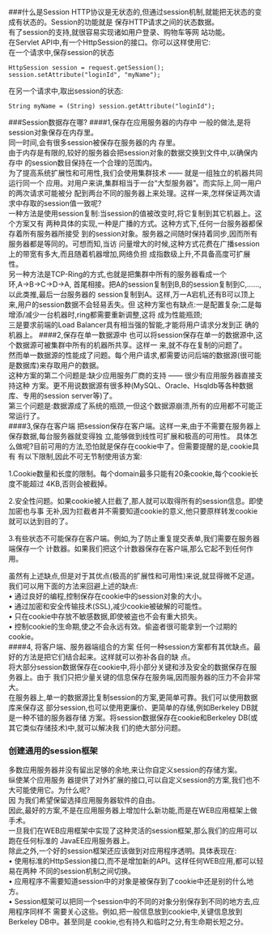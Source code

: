 
###什么是Session
HTTP协议是无状态的,但通过session机制,就能把无状态的变成有状态的。Session的功能就是 保存HTTP请求之间的状态数据。  
有了session的支持,就很容易实现诸如用户登录、购物车等网 站功能。  
在Servlet API中,有一个HttpSession的接口。你可以这样使用它:  
在一个请求中,保存session的状态

	HttpSession session = request.getSession();
	session.setAttribute("loginId", "myName");

在另一个请求中,取出session的状态:  

	String myName = (String) session.getAttribute("loginId");

###Session数据存在哪?
####1,保存在应用服务器的内存中
一般的做法,是将session对象保存在内存里。  
同一时间,会有很多session被保存在服务器的内 存里。  
由于内存是有限的,较好的服务器会把session对象的数据交换到文件中,以确保内存中 的session数目保持在一个合理的范围内。  
为了提高系统扩展性和可用性,我们会使用集群技术 —— 就是一组独立的机器共同运行同一个 应用。对用户来讲,集群相当于一台“大型服务器”。而实际上,同一用户的两次请求可能被分 配到两台不同的服务器上来处理。这样一来,怎样保证两次请求中存取的session值一致呢?  
一种方法是使用session复制:当session的值被改变时,将它复制到其它机器上。这个方案又有 两种具体的实现,一种是广播的方式。这种方式下,任何一台服务器都保存着所有服务器所接受 到的session对象。服务器之间随时保持着同步,因而所有服务器都是等同的。可想而知,当访 问量增大的时候,这种方式花费在广播session上的带宽有多大,而且随着机器增加,网络负担 成指数级上升,不具备高度可扩展性。  
另一种方法是TCP-Ring的方式,也就是把集群中所有的服务器看成一个环,A→B→C→D→A, 首尾相接。把A的session复制到B,B的session复制到C,......,以此类推,最后一台服务器的 session复制到A。这样,万一A宕机,还有B可以顶上来,用户的session数据不会轻易丢失。但 这种方案也有缺点:一是配置复杂;二是每增添/减少一台机器时,ring都需要重新调整,这将 成为性能瓶颈;  
三是要求前端的Load Balancer具有相当强的智能,才能将用户请求分发到正 确的机器上。
####2,保存在单一数据源中
也可以将session保存在单一的数据源中,这个数据源可被集群中所有的机器所共享。这样一 来,就不存在复制的问题了。  
然而单一数据源的性能成了问题。每个用户请求,都需要访问后端的数据源(很可能是数据库)来存取用户的数据。  
这种方案的第二个问题是:缺少应用服务厂商的支持 —— 很少有应用服务器直接支持这种 方案。更不用说数据源有很多种(MySQL、Oracle、Hsqldb等各种数据库、专用的session server等)了。  
     第三个问题是:数据源成了系统的瓶颈,一但这个数据源崩溃,所有的应用都不可能正常运行了。  
####3,保存在客户端
把session保存在客户端。这样一来,由于不需要在服务器上保存数据,每台服务器就变得独 立,能够做到线性可扩展和极高的可用性。
具体怎么做呢?目前可用的方法,恐怕就是保存在cookie中了。但需要提醒的是,cookie具有 有以下限制,因此不可无节制使用该方案:  

1.Cookie数量和长度的限制。每个domain最多只能有20条cookie,每个cookie长度不能超过 4KB,否则会被截掉。  

2.安全性问题。如果cookie被人拦截了,那人就可以取得所有的session信息。即使加密也与事 无补,因为拦截者并不需要知道cookie的意义,他只要原样转发cookie就可以达到目的了。  

3.有些状态不可能保存在客户端。例如,为了防止重复提交表单,我们需要在服务器端保存一个 计数器。如果我们把这个计数器保存在客户端,那么它起不到任何作用。  

虽然有上述缺点,但是对于其优点(极高的扩展性和可用性)来说,就显得微不足道。我们可以用下面的方法来回避上述的缺点:  
• 通过良好的编程,控制保存在cookie中的session对象的大小。  
• 通过加密和安全传输技术(SSL),减少cookie被破解的可能性。  
• 只在cookie中存放不敏感数据,即使被盗也不会有重大损失。  
• 控制cookie的生命期,使之不会永远有效。偷盗者很可能拿到一个过期的cookie。  
####4, 将客户端、服务器端组合的方案
任何一种session方案都有其优缺点。最好的方法是把它们结合起来。这样就可以弥补各自的缺 点。  
将大部分session数据保存在cookie中,将小部分关键和涉及安全的数据保存在服务器上。由于 我们只把少量关键的信息保存在服务端,因而服务器的压力不会非常大。  
在服务器上,单一的数据源比复制session的方案,更简单可靠。我们可以使用数据库来保存这 部分session,也可以使用更廉价、更简单的存储,例如Berkeley DB就是一种不错的服务器存储 方案。将session数据保存在cookie和Berkeley DB(或其它类似存储技术)中,就可以解决我 们的绝大部分问题。   

### 创建通用的session框架
多数应用服务器并没有留出足够的余地,来让你自定义session的存储方案。  
纵使某个应用服务 器提供了对外扩展的接口,可以自定义session的方案,我们也不大可能使用它。为什么呢?  
因 为我们希望保留选择应用服务器软件的自由。  
因此,最好的方案,不是在应用服务器上增加什么新功能,而是在WEB应用框架上做手术。  
一旦我们在WEB应用框架中实现了这种灵活的session框架,那么我们的应用可以跑在任何标准的 JavaEE应用服务器上。  
除此之外,一个好的session框架还应该做到对应用程序透明。具体表现在:  
• 使用标准的HttpSession接口,而不是增加新的API。这样任何WEB应用,都可以轻易在两种 不同的session机制之间切换。  
• 应用程序不需要知道session中的对象是被保存到了cookie中还是别的什么地方。  
• Session框架可以把同一个session中的不同的对象分别保存到不同的地方去,应用程序同样不 需要关心这些。例如,把一般信息放到cookie中,关键信息放到Berkeley DB中。甚至同是 cookie,也有持久和临时之分,有生命期长短之分。  
